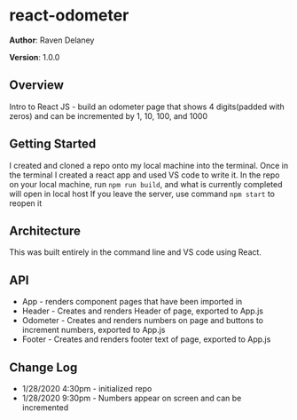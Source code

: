 # react-odometer


**Author**: Raven Delaney

**Version**: 1.0.0 

## Overview
<!-- Provide a high level overview of what this application is and why you are building it, beyond the fact that it's an assignment for a Code Fellows 401 class. (i.e. What's your problem domain?) -->
Intro to React JS - build an odometer page that shows 4 digits(padded with zeros) and can be incremented by 1, 10, 100, and 1000

## Getting Started
<!-- What are the steps that a user must take in order to build this app on their own machine and get it running? -->
I created and cloned a repo onto my local machine into the terminal. Once in the terminal I created a react app and used VS code to write it. 
In the repo on your local machine, run `npm run build`, and what is currently completed will open in local host
If you leave the server, use command `npm start` to reopen it

## Architecture
<!-- Provide a detailed description of the application design. What technologies (languages, libraries, etc) you're using, and any other relevant design information. This is also an area which you can include any visuals; flow charts, example usage gifs, screen captures, etc.-->
This was built entirely in the command line and VS code using React. 

## API
<!-- Provide detailed instructions for your applications usage. This should include any methods or endpoints available to the user/client/developer. Each section should be formatted to provide clear syntax for usage, example calls including input data requirements and options, and example responses or return values. -->
* App - renders component pages that have been imported in
* Header - Creates and renders Header of page, exported to App.js
* Odometer - Creates and renders numbers on page and buttons to increment numbers, exported to App.js
* Footer - Creates and renders footer text of page, exported to App.js

## Change Log
<!-- Use this are to document the iterative changes made to your application as each feature is successfully implemented. Use time stamps. Here's an example:
01-01-2001 4:59pm - Added functionality to add and delete some things.
-->
* 1/28/2020 4:30pm - initialized repo
* 1/28/2020 9:30pm - Numbers appear on screen and can be incremented
